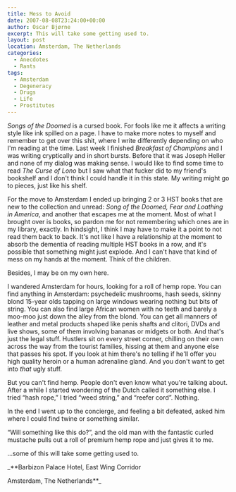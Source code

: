 ```yaml
---
title: Mess to Avoid
date: 2007-08-08T23:24:00+00:00
author: Oscar Bjørne
excerpt: This will take some getting used to.
layout: post
location: Amsterdam, The Netherlands
categories:
  - Anecdotes
  - Rants
tags:
  - Amsterdam
  - Degeneracy
  - Drugs
  - Life
  - Prostitutes
---
```

_Songs of the Doomed_ is a cursed book. For fools like me it affects a writing style like ink spilled on a page. I have to make more notes to myself and remember to get over this shit, where I write differently depending on who I'm reading at the time. Last week I finished _Breakfast of Champions_ and I was writing cryptically and in short bursts. Before that it was Joseph Heller and none of my dialog was making sense. I would like to find some time to read _The Curse of Lono_ but I saw what that fucker did to my friend's bookshelf and I don't think I could handle it in this state. My writing might go to pieces, just like his shelf.

For the move to Amsterdam I ended up bringing 2 or 3 HST books that are new to the collection and unread: _Song of the Doomed, Fear and Loathing in America_, and another that escapes me at the moment. Most of what I brought over is books, so pardon me for not remembering which ones are in my library, exactly. In hindsight, I think I may have to make it a point to not read them back to back. It's not like I have a relationship at the moment to absorb the dementia of reading multiple HST books in a row, and it's possible that something might just explode. And I can't have that kind of mess on my hands at the moment. Think of the children.

Besides, I may be on my own here.

I wandered Amsterdam for hours, looking for a roll of hemp rope. You can find anything in Amsterdam: psychedelic mushrooms, hash seeds, skinny blond 15-year olds tapping on large windows wearing nothing but bits of string. You can also find large African women with no teeth and barely a moo-moo just down the alley from the blond. You can get all manners of leather and metal products shaped like penis shafts and clitori, DVDs and live shows, some of them involving bananas or midgets or both. And that's just the legal stuff. Hustlers sit on every street corner, chilling on their own across the way from the tourist families, hissing at them and anyone else that passes his spot. If you look at him there's no telling if he'll offer you high quality heroin or a human adrenaline gland. And you don't want to get into _that_ ugly stuff.

But you can't find hemp. People don't even know what you're talking about. After a while I started wondering of the Dutch called it something else. I tried “hash rope,” I tried “weed string,” and “reefer cord”. Nothing.

In the end I went up to the concierge, and feeling a bit defeated, asked him where I could find twine or something similar.

“Will something like this do?”, and the old man with the fantastic curled mustache pulls out a roll of premium hemp rope and just gives it to me.

...some of this will take some getting used to.

_**Barbizon Palace Hotel, East Wing Corridor
  
Amsterdam, The Netherlands**_
